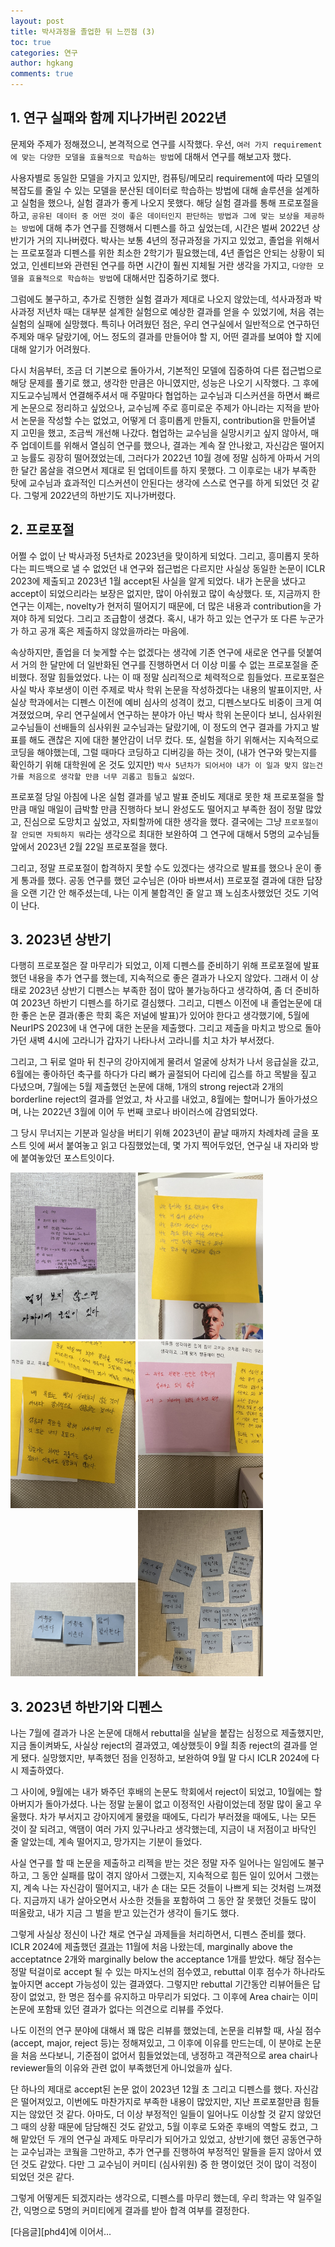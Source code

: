 ```yaml
---
layout: post
title: 박사과정을 졸업한 뒤 느낀점 (3)
toc: true
categories: 연구
author: hgkang
comments: true
---
```


## 1. 연구 실패와 함께 지나가버린 2022년

문제와 주제가 정해졌으니, 본격적으로 연구를 시작했다.
우선, `여러 가지 requirement에 맞는 다양한 모델을 효율적으로 학습하는 방법`에 대해서 연구를 해보고자 했다.

사용자별로 동일한 모델을 가지고 있지만, 컴퓨팅/메모리 requirement에 따라 모델의 복잡도를 줄일 수 있는 모델을 분산된 데이터로 학습하는 방법에 대해 솔루션을 설계하고 실험을 했으나, 실험 결과가 좋게 나오지 못했다. 해당 실험 결과를 통해 프로포절을 하고, `공유된 데이터 중 어떤 것이 좋은 데이터인지 판단하는 방법과 그에 맞는 보상을 제공하는 방법`에 대해 추가 연구를 진행해서 디펜스를 하고 싶었는데, 시간은 벌써 2022년 상반기가 거의 지나버렸다.
박사는 보통 4년의 정규과정을 가지고 있었고, 졸업을 위해서는 프로포절과 디펜스를 위한 최소한 2학기가 필요했는데, 4년 졸업은 안되는 상황이 되었고, 인센티브와 관련된 연구를 하면 시간이 훨씬 지체될 거란 생각을 가지고, `다양한 모델을 효율적으로 학습하는 방법`에 대해서만 집중하기로 했다.

그럼에도 불구하고, 추가로 진행한 실험 결과가 제대로 나오지 않았는데, 석사과정과 박사과정 저년차 때는 대부분 설계한 실험으로 예상한 결과를 얻을 수 있었기에, 처음 겪는 실험의 실패에 실망했다.
특히나 어려웠던 점은, 우리 연구실에서 일반적으로 연구하던 주제와 매우 달랐기에, 어느 정도의 결과를 만들어야 할 지, 어떤 결과를 보여야 할 지에 대해 알기가 어려웠다.

다시 처음부터, 조금 더 기본으로 돌아가서, 기본적인 모델에 집중하여 다른 접근법으로 해당 문제를 풀기로 했고, 생각한 만큼은 아니였지만, 성능은 나오기 시작했다. 그 후에 지도교수님께서 연결해주셔서 매 주말마다 협업하는 교수님과 디스커션을 하면서 빠르게 논문으로 정리하고 싶었으나, 교수님께 주로 흥미로운 주제가 아니라는 지적을 받아서 논문을 작성할 수는 없었고, 어떻게 더 흥미롭게 만들지, contribution을 만들어낼 지 고민을 했고, 조금씩 개선해 나갔다.
협업하는 교수님을 실망시키고 싶지 않아서, 매 주 업데이트를 위해서 열심히 연구를 했으나, 결과는 계속 잘 안나왔고, 자신감은 떨어지고 능률도 굉장히 떨어졌었는데, 그러다가 2022년 10월 경에 정말 심하게 아파서 거의 한 달간 몸살을 겪으면서 제대로 된 업데이트를 하지 못했다. 그 이후로는 내가 부족한 탓에 교수님과 효과적인 디스커션이 안된다는 생각에 스스로 연구를 하게 되었던 것 같다. 그렇게 2022년의 하반기도 지나가버렸다.

## 2. 프로포절

어쩔 수 없이 난 박사과정 5년차로 2023년을 맞이하게 되었다.
그리고, 흥미롭지 못하다는 피드백으로 낼 수 없었던 내 연구와 접근법은 다르지만 사실상 동일한 논문이 ICLR 2023에 제출되고 2023년 1월 accept된 사실을 알게 되었다. 내가 논문을 냈다고 accept이 되었으리라는 보장은 없지만, 많이 아쉬웠고 많이 속상했다.
또, 지금까지 한 연구는 이제는, novelty가 현저히 떨어지기 때문에, 더 많은 내용과 contribution을 가져야 하게 되었다. 그리고 조급함이 생겼다. 혹시, 내가 하고 있는 연구가 또 다른 누군가가 하고 공개 혹은 제출하지 않았을까라는 마음에.

속상하지만, 졸업을 더 늦게할 수는 없겠다는 생각에 기존 연구에 새로운 연구를 덧붙여서 거의 한 달만에 더 일반화된 연구를 진행하면서 더 이상 미룰 수 없는 프로포절을 준비했다. 정말 힘들었었다. 나는 이 때 정말 심리적으로 체력적으로 힘들었다. 프로포절은 사실 박사 후보생이 이런 주제로 박사 학위 논문을 작성하겠다는 내용의 발표이지만, 사실상 학과에서는 디펜스 이전에 예비 심사의 성격이 컸고, 디펜스보다도 비중이 크게 여겨졌었으며, 우리 연구실에서 연구하는 분야가 아닌 박사 학위 논문이다 보니, 심사위원 교수님들이 선배들의 심사위원 교수님과는 달랐기에, 이 정도의 연구 결과를 가지고 발표를 해도 괜찮은 지에 대한 불안감이 너무 컸다.
또, 실험을 하기 위해서는 지속적으로 코딩을 해야했는데, 그럴 때마다 코딩하고 디버깅을 하는 것이, (내가 연구와 맞는지를 확인하기 위해 대학원에 온 것도 있지만) `박사 5년차가 되어서야 내가 이 일과 맞지 않는건가를 처음으로 생각할 만큼 너무 괴롭고 힘들고 싫었다`.

프로포절 당일 아침에 나온 실험 결과를 넣고 발표 준비도 제대로 못한 채 프로포절을 할 만큼 매일 매일이 급박할 만큼 진행하다 보니 완성도도 떨어지고 부족한 점이 정말 많았고, 진심으로 도망치고 싶었고, 자퇴할까에 대한 생각을 했다. 결국에는 그냥 `프로포절이 잘 안되면 자퇴하지 뭐`라는 생각으로 최대한 보완하여 그 연구에 대해서 5명의 교수님들 앞에서 2023년 2월 22일 프로포절을 했다. 

그리고, 정말 프로포절이 합격하지 못할 수도 있겠다는 생각으로 발표를 했으나 운이 좋게 통과를 했다. 공동 연구를 했던 교수님은 (아마 바쁘셔서) 프로포절 결과에 대한 답장을 오랜 기간 안 해주셨는데, 나는 이게 불합격인 줄 알고 꽤 노심초사했었던 것도 기억이 난다.

## 3. 2023년 상반기

다행히 프로포절은 잘 마무리가 되었고, 이제 디펜스를 준비하기 위해 프로포절에 발표했던 내용을 추가 연구를 했는데, 지속적으로 좋은 결과가 나오지 않았다. 그래서 이 상태로 2023년 상반기 디펜스는 부족한 점이 많아 불가능하다고 생각하여, 좀 더 준비하여 2023년 하반기 디펜스를 하기로 결심했다.
그리고, 디펜스 이전에 내 졸업논문에 대한 좋은 논문 결과(좋은 학회 혹은 저널에 발표)가 있어야 한다고 생각했기에, 5월에 NeurIPS 2023에 내 연구에 대한 논문을 제출했다. 그리고 제출을 마치고 방으로 돌아가던 새벽 4시에 고라니가 갑자기 나타나서 고라니를 치고 차가 부서졌다. 

그리고, 그 뒤로 얼마 뒤 친구의 강아지에게 물려서 얼굴에 상처가 나서 응급실을 갔고, 6월에는 좋아하던 축구를 하다가 다리 뼈가 골절되어 다리에 깁스를 하고 목발을 짚고 다녔으며, 7월에는 5월 제출했던 논문에 대해, 1개의 strong reject과 2개의 borderline reject의 결과를 얻었고, 차 사고를 내었고, 8월에는 할머니가 돌아가셨으며, 나는 2022년 3월에 이어 두 번째 코로나 바이러스에 감염되었다.

그 당시 무너지는 기분과 일상을 버티기 위해 2023년이 끝날 때까지 차례차례 글을 포스트 잇에 써서 붙여놓고 읽고 다짐했었는데,
몇 가지 찍어두었던, 연구실 내 자리와 방에 붙여놓았던 포스트잇이다.

<div>
<img src="assets/img/fig/postit4.jpeg" alt="drawing" width="200"/>
<img src="assets/img/fig/postit1.jpeg" alt="drawing" width="200"/>
<img src="assets/img/fig/postit2.jpeg" alt="drawing" width="200"/>
<img src="assets/img/fig/postit3.jpeg" alt="drawing" width="200"/>
<img src="assets/img/fig/postit5.jpeg" alt="drawing" width="200"/>
<img src="assets/img/fig/postit6.jpeg" alt="drawing" width="200"/>
</div>

## 3. 2023년 하반기와 디펜스

나는 7월에 결과가 나온 논문에 대해서 rebuttal을 실낱을 붙잡는 심정으로 제출했지만, 지금 돌이켜봐도, 사실상 reject의 결과였고, 예상했듯이 9월 최종 reject의 결과를 얻게 됐다.
실망했지만, 부족했던 점을 인정하고, 보완하여 9월 말 다시 ICLR 2024에 다시 제출하였다.

그 사이에, 9월에는 내가 봐주던 후배의 논문도 학회에서 reject이 되었고, 10월에는 할아버지가 돌아가셨다.
나는 정말 눈물이 없고 이정적인 사람이었는데 정말 많이 울고 우울했다. 차가 부서지고 강아지에게 물렸을 때에도, 다리가 부러졌을 때에도, 나는 모든 것이 잘 되려고, 액땜이 여러 가지 있구나라고 생각했는데, 지금이 내 저점이고 바닥인 줄 알았는데, 계속 떨어지고, 망가지는 기분이 들었다.

사실 연구를 할 때 논문을 제출하고 리젝을 받는 것은 정말 자주 일어나는 일임에도 불구하고, 그 동안 실패를 많이 겪지 않아서 그랬는지, 지속적으로 힘든 일이 있어서 그랬는지,
계속 나는 자신감이 떨어지고, 내가 손 대는 모든 것들이 나쁘게 되는 것처럼 느껴졌다.
지금까지 내가 살아오면서 사소한 것들을 포함하여 그 동안 잘 못했던 것들도 많이 떠올랐고, 내가 지금 그 벌을 받고 있는건가 생각이 들기도 했다.

그렇게 사실상 정신이 나간 채로 연구실 과제들을 처리하면서, 디펜스 준비를 했다.
ICLR 2024에 제출했던 [결과][iclr_results]는 11월에 처음 나왔는데, marginally above the acceptatnce 2개와 marginally below the acceptance 1개를 받았다.
해당 점수는 정말 턱걸이로 accept 될 수 있는 마지노선의 점수였고, rebuttal 이후 점수가 하나라도 높아지면 accept 가능성이 있는 결과였다.
그렇지만 rebuttal 기간동안 리뷰어들은 답장이 없었고, 한 명은 점수를 유지하고 마무리가 되었다.
그 이후에 Area chair는 이미 논문에 포함돼 있던 결과가 없다는 의견으로 리뷰를 주었다.

나도 이전의 연구 분야에 대해서 꽤 많은 리뷰를 했었는데, 논문을 리뷰할 때, 사실 점수(accept, major, reject 등)는 정해져있고, 그 이후에 이유를 만드는데, 이 분야로 논문을 처음 쓰다보니, 기준점이 없어서 힘들었었는데, 냉정하고 객관적으로 area chair나 reviewer들의 이유와 관련 없이 부족했던게 아니었을까 싶다.

단 하나의 제대로 accept된 논문 없이 2023년 12월 초 그리고 디펜스를 했다. 자신감은 떨어져있고, 이번에도 마찬가지로 부족한 내용이 많았지만, 지난 프로포절만큼 힘들지는 않았던 것 같다.
아마도, 더 이상 부정적인 일들이 일어나도 이상할 것 같지 않았던 그 때의 상황 때문에 담담해진 것도 같았고, 5월 이후로 도와준 후배의 역할도 컸고, 그 해 맡았던 두 개의 연구실 과제도 마무리가 되어가고 있었고, 상반기에 했던 공동연구하는 교수님과는 코웤을 그만하고, 추가 연구를 진행하여 부정적인 말들을 듣지 않아서 였던 것도 같았다. 다만 그 교수님이 커미티 (심사위원) 중 한 명이었던 것이 많이 걱정이 되었던 것은 같다.

그렇게 어떻게든 되겠지라는 생각으로, 디펜스를 마무리 했는데, 우리 학과는 약 일주일 간, 익명으로 5명의 커미티에게 결과를 받아 합격 여부를 결정한다.

[다음글][phd4]에 이어서...

[iclr_results]: https://openreview.net/forum?id=Hm6maU150b&noteId=lhQnZ2XPPo
[phd3]: https://honggkang.github.io/posts/after-phd4/
